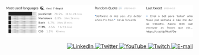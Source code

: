 <p align="center">
  <a href="https://github.com/BON4S/#👽">
    <img src="src/assets/readmeImage.png">
  </a>
</p>
<p align="right">
  <a href="https://www.linkedin.com/in/rodrigobonas/#👽" aria-label="LinkedIn">
    <img alt="LinkedIn" src="https://img.shields.io/badge/-LinkedIn-bbbbbb?style=for-the-badge&color=bbbbbb&labelColor=bbbbbb&logoColor=ffffff&logo=linkedin&cacheSeconds=7200&link=https://www.linkedin.com/in/rodrigobonas/">
  </a>
  <a href="https://twitter.com/BonasRodrigo/#👽" aria-label="Twitter">
    <img alt="Twitter" src="https://img.shields.io/badge/-Twitter-bbbbbb?style=for-the-badge&color=bbbbbb&labelColor=bbbbbb&logoColor=ffffff&logo=twitter&cacheSeconds=7200&link=https://twitter.com/BonasRodrigo">
  </a>
  <a href="https://www.youtube.com/channel/UCQGbCFV8n5-AG5IgYkCi1uQ#👽" aria-label="YouTube">
    <img alt="YouTube" src="https://img.shields.io/badge/-YouTube-bbbbbb?style=for-the-badge&color=bbbbbb&labelColor=bbbbbb&logoColor=ffffff&logo=youtube&cacheSeconds=7200&link=https://www.youtube.com/channel/UCQGbCFV8n5-AG5IgYkCi1uQ">
  </a>
  <a href="https://www.twitch.tv/rodrigobonas/#👽" aria-label="Twitch">
    <img alt="Twitch" src="https://img.shields.io/badge/-Twitch-bbbbbb?style=for-the-badge&color=bbbbbb&labelColor=bbbbbb&logoColor=ffffff&logo=twitch&cacheSeconds=7200&link=https://www.twitch.tv/rodrigobonas/">
  </a>
  <a href="mailto:dearbonas@gmail.com" aria-label="E-mail">
    <img alt="E-mail" src="https://img.shields.io/badge/-E--mail-bbbbbb?style=for-the-badge&color=bbbbbb&labelColor=bbbbbb&logoColor=ffffff&logo=gmail&cacheSeconds=7200&link=mailto:dearbonas@gmail.com">
  </a>
</p>
